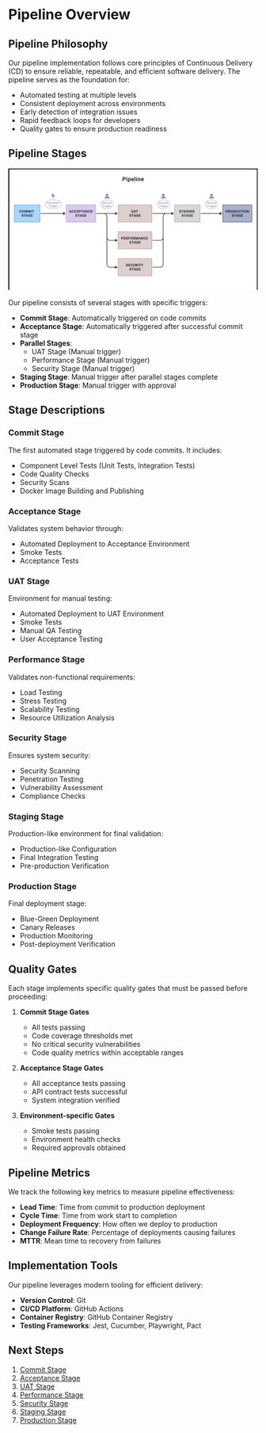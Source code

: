 # Pipeline Overview

## Pipeline Philosophy

Our pipeline implementation follows core principles of Continuous Delivery (CD) to ensure reliable, repeatable, and efficient software delivery. The pipeline serves as the foundation for:

- Automated testing at multiple levels
- Consistent deployment across environments
- Early detection of integration issues
- Rapid feedback loops for developers
- Quality gates to ensure production readiness

## Pipeline Stages

![CI/CD Pipeline](../images/cd-pipeline/ci-cd-pipeline.png)

Our pipeline consists of several stages with specific triggers:

- **Commit Stage**: Automatically triggered on code commits
- **Acceptance Stage**: Automatically triggered after successful commit stage
- **Parallel Stages**:
  - UAT Stage (Manual trigger)
  - Performance Stage (Manual trigger)
  - Security Stage (Manual trigger)
- **Staging Stage**: Manual trigger after parallel stages complete
- **Production Stage**: Manual trigger with approval

## Stage Descriptions

### Commit Stage

The first automated stage triggered by code commits. It includes:

- Component Level Tests (Unit Tests, Integration Tests)
- Code Quality Checks
- Security Scans
- Docker Image Building and Publishing

### Acceptance Stage

Validates system behavior through:

- Automated Deployment to Acceptance Environment
- Smoke Tests
- Acceptance Tests

### UAT Stage

Environment for manual testing:

- Automated Deployment to UAT Environment
- Smoke Tests
- Manual QA Testing
- User Acceptance Testing

### Performance Stage

Validates non-functional requirements:

- Load Testing
- Stress Testing
- Scalability Testing
- Resource Utilization Analysis

### Security Stage

Ensures system security:

- Security Scanning
- Penetration Testing
- Vulnerability Assessment
- Compliance Checks

### Staging Stage

Production-like environment for final validation:

- Production-like Configuration
- Final Integration Testing
- Pre-production Verification

### Production Stage

Final deployment stage:

- Blue-Green Deployment
- Canary Releases
- Production Monitoring
- Post-deployment Verification

## Quality Gates

Each stage implements specific quality gates that must be passed before proceeding:

1. **Commit Stage Gates**

   - All tests passing
   - Code coverage thresholds met
   - No critical security vulnerabilities
   - Code quality metrics within acceptable ranges

2. **Acceptance Stage Gates**

   - All acceptance tests passing
   - API contract tests successful
   - System integration verified

3. **Environment-specific Gates**
   - Smoke tests passing
   - Environment health checks
   - Required approvals obtained

## Pipeline Metrics

We track the following key metrics to measure pipeline effectiveness:

- **Lead Time**: Time from commit to production deployment
- **Cycle Time**: Time from work start to completion
- **Deployment Frequency**: How often we deploy to production
- **Change Failure Rate**: Percentage of deployments causing failures
- **MTTR**: Mean time to recovery from failures

## Implementation Tools

Our pipeline leverages modern tooling for efficient delivery:

- **Version Control**: Git
- **CI/CD Platform**: GitHub Actions
- **Container Registry**: GitHub Container Registry
- **Testing Frameworks**: Jest, Cucumber, Playwright, Pact

## Next Steps

1. [Commit Stage](./commit-stage.md)
2. [Acceptance Stage](./acceptance-stage.md)
3. [UAT Stage](./uat-stage.md)
4. [Performance Stage](./performance-stage.md)
5. [Security Stage](./security-stage.md)
6. [Staging Stage](./staging-stage.md)
7. [Production Stage](./production-stage.md)
